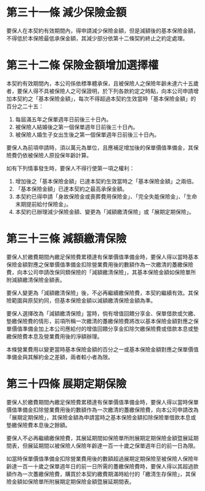 # 第三十一條 減少保險金額

要保人在本契約有效期間內，得申請減少保險金額，但是減額後的基本保險金額，不得低於本保險最低承保金額，其減少部分依第十二條契約終止之約定處理。

# 第三十二條 保險金額增加選擇權

本契約有效期間內，本公司係依標準體承保，且被保險人之保險年齡未達六十五歲者，要保人得不具被保險人之可保證明，於下列各款約定之時點，向本公司申請增加本契約之「基本保險金額」，每次不得超過本契約生效當時「基本保險金額」的百分之二十五：

1. 每屆滿五年之保單週年日前後三十日內。
2. 被保險人結婚後之第一個保單週年日前後三十日內。
3. 被保險人婚生子女出生後之第一個保單週年日前後三十日內。

要保人為前項申請時，須以萬元為單位，且應補足增加後的保單價值準備金，其保險費仍依被保險人原投保年齡計算。

如有下列情事發生時，要保人不得行使第一項之權利：

1. 增加後之「基本保險金額」已達本契約生效當時之「基本保險金額」之兩倍。
2. 「基本保險金額」已達本契約之最高承保金額。
3. 本契約已得申請「身故保險金或喪葬費用保險金」、「完全失能保險金」、「生命末期提前給付保險金」。
4. 本契約已辦理減少保險金額、變更為「減額繳清保險」或「展期定期保險」。

# 第三十三條 減額繳清保險

要保人於繳費期間內繳足保險費累積達有保單價值準備金時，要保人得以當時基本保險金額對應之保單價值準備金扣除營業費用後的數額作為一次繳清的躉繳保險費，向本公司申請改保同類保險的「減額繳清保險」，其基本保險金額如保險單所附減額繳清保險金額表。

要保人變更為「減額繳清保險」後，不必再繼續繳保險費，本契約繼續有效。其保險範圍與原契約同，但基本保險金額以減額繳清保險金額為準。

要保人選擇改為「減額繳清保險」當時，倘有增值回饋分享金、保單借款或欠繳、墊繳保險費的情形，前項所稱一次繳清的躉繳保險費將改以基本保險金額對應之保單價值準備金加上本公司應給付的增值回饋分享金扣除欠繳保險費或借款本息或墊繳保險費本息及營業費用後的淨額辦理。

本條營業費用以變更當時基本保險金額的百分之一或基本保險金額對應之保單價值準備金與其解約金之差額，兩者較小者為限。

# 第三十四條 展期定期保險

要保人於繳費期間內繳足保險費累積達有保單價值準備金時，要保人得以當時保單價值準備金扣除營業費用後的數額作為一次繳清的躉繳保險費，向本公司申請改為「展期定期保險」，其保險金額為申請當時之基本保險金額扣除保險單借款本息或墊繳保險費本息後之餘額。

要保人不必再繼續繳保險費，其展延期間如保險單所附展期定期保險金額暨展延期間表，但展延期間以被保險人保險年齡達一百一十歲之保單週年日的前一日為限。

如當時保單價值準備金扣除營業費用後的數額超過展期定期保險至被保險人保險年齡達一百一十歲之保單週年日的前一日所需的躉繳保險費時，要保人得以其超過款額作為一次躉繳保險費，購買於本契約繳費期滿時給付的「繳清生存保險」，其保險金額如保險單所附展期定期保險金額暨展延期間表。
